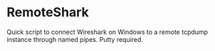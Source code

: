# RemoteShark
Quick script to connect Wireshark on Windows to a remote tcpdump instance through named pipes. Putty required.
